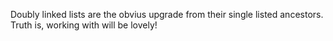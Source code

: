 Doubly linked lists are the obvius upgrade from their single listed ancestors.
Truth is, working with will be lovely!